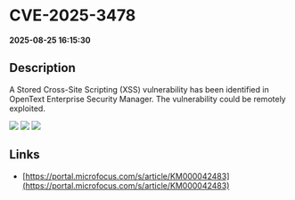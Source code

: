 # CVE-2025-3478

**2025-08-25 16:15:30**

## Description
A Stored Cross-Site Scripting (XSS) vulnerability has been identified in OpenText Enterprise Security Manager. The vulnerability could be remotely exploited.

![](https://img.shields.io/static/v1?label=Score&message=8.5&color=red)
![](https://img.shields.io/static/v1?label=Severity&message=HIGH&color=red)
![](https://img.shields.io/static/v1?label=CWE&message=XSS&color=green)

## Links
- [https://portal.microfocus.com/s/article/KM000042483](https://portal.microfocus.com/s/article/KM000042483)
